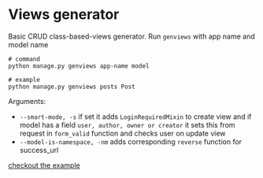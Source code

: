 # Views generator

Basic CRUD class-based-views generator.
Run `genviews` with app name and model name

```shell
# command
python manage.py genviews app-name model

# example
python manage.py genviews posts Post
```

Arguments:
- `--smart-mode, -s` if set it adds `LoginRequiredMixin` to create view and if model has a field 
`user, author, owner or creator` it sets this from request in `form_valid` function and checks user on update view
- `--model-is-namespace, -nm` adds corresponding `reverse` function for success_url


[checkout the example](/gen_views_example)
